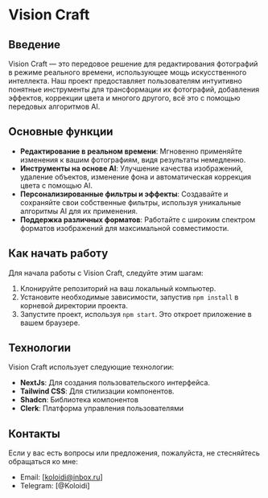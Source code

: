 # Vision Craft

## Введение

Vision Craft — это передовое решение для редактирования фотографий в режиме реального времени, использующее мощь искусственного интеллекта. Наш проект предоставляет пользователям интуитивно понятные инструменты для трансформации их фотографий, добавления эффектов, коррекции цвета и многого другого, всё это с помощью передовых алгоритмов AI.

## Основные функции

-   **Редактирование в реальном времени**: Мгновенно применяйте изменения к вашим фотографиям, видя результаты немедленно.
-   **Инструменты на основе AI**: Улучшение качества изображений, удаление объектов, изменение фона и автоматическая коррекция цвета с помощью AI.
-   **Персонализированные фильтры и эффекты**: Создавайте и сохраняйте свои собственные фильтры, используя уникальные алгоритмы AI для их применения.
-   **Поддержка различных форматов**: Работайте с широким спектром форматов изображений для максимальной совместимости.

## Как начать работу

Для начала работы с Vision Craft, следуйте этим шагам:

1. Клонируйте репозиторий на ваш локальный компьютер.
2. Установите необходимые зависимости, запустив `npm install` в корневой директории проекта.
3. Запустите проект, используя `npm start`. Это откроет приложение в вашем браузере.

## Технологии

Vision Craft использует следующие технологии:

-   **NextJs**: Для создания пользовательского интерфейса.
-   **Tailwind CSS**: Для стилизации компонентов.
-   **Shadcn**: Библиотека компонентов
-   **Clerk**: Платформа управления пользователями

## Контакты

Если у вас есть вопросы или предложения, пожалуйста, не стесняйтесь обращаться ко мне:

-   Email: [koloidi@inbox.ru]
-   Telegram: [@Koloidi]
